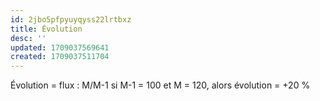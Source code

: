 ```yaml
---
id: 2jbo5pfpyuyqyss22lrtbxz
title: Évolution
desc: ''
updated: 1709037569641
created: 1709037511704
---
```


Évolution = flux : M/M-1 si M-1 = 100 et M = 120, alors évolution = +20 %
